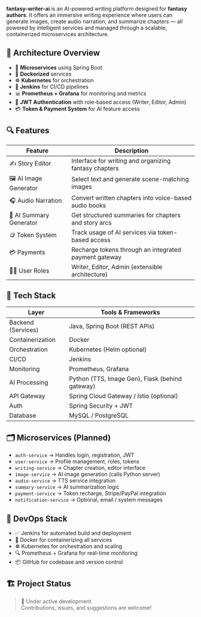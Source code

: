 
**fantasy-writer-ai** is an AI-powered writing platform designed for **fantasy authors**. It offers an immersive writing experience where users can generate images, create audio narration, and summarize chapters — all powered by intelligent services and managed through a scalable, containerized microservices architecture.

## 🧱 Architecture Overview

- 🧩 **Microservices** using Spring Boot
- 🐳 **Dockerized** services
- ☸️ **Kubernetes** for orchestration
- 🔧 **Jenkins** for CI/CD pipelines
- 📊 **Prometheus + Grafana** for monitoring and metrics
- 🔐 **JWT Authentication** with role-based access (Writer, Editor, Admin)
- 💳 **Token & Payment System** for AI feature access

## 🔍 Features

| Feature               | Description                                                  |
|-----------------------|--------------------------------------------------------------|
| ✍️ Story Editor         | Interface for writing and organizing fantasy chapters       |
| 🖼️ AI Image Generator   | Select text and generate scene-matching images             |
| 🎧 Audio Narration     | Convert written chapters into voice-based audio books        |
| 🧠 AI Summary Generator | Get structured summaries for chapters and story arcs        |
| 🪙 Token System        | Track usage of AI services via token-based access           |
| 💳 Payments            | Recharge tokens through an integrated payment gateway        |
| 🧑‍💻 User Roles         | Writer, Editor, Admin (extensible architecture)             |

## 🧰 Tech Stack

| Layer            | Tools & Frameworks                                           |
|------------------|--------------------------------------------------------------|
| Backend (Services) | Java, Spring Boot (REST APIs)                               |
| Containerization | Docker                                                       |
| Orchestration    | Kubernetes (Helm optional)                                   |
| CI/CD            | Jenkins                                                      |
| Monitoring       | Prometheus, Grafana                                          |
| AI Processing    | Python (TTS, Image Gen), Flask (behind gateway)              |
| API Gateway      | Spring Cloud Gateway / Istio (optional)                      |
| Auth             | Spring Security + JWT                                        |
| Database         | MySQL / PostgreSQL                                           |

## 🗂️ Microservices (Planned)

- `auth-service` → Handles login, registration, JWT
- `user-service` → Profile management, roles, tokens
- `writing-service` → Chapter creation, editor interface
- `image-service` → AI image generation (calls Python server)
- `audio-service` → TTS service integration
- `summary-service` → AI summarization logic
- `payment-service` → Token recharge, Stripe/PayPal integration
- `notification-service` → Optional, email / system messages

## 🚀 DevOps Stack

- ✅ Jenkins for automated build and deployment
- 🐳 Docker for containerizing all services
- ☸️ Kubernetes for orchestration and scaling
- 🔍 Prometheus + Grafana for real-time monitoring
- 📦 GitHub for codebase and version control

## 🏗️ Project Status

> 🚧 Under active development.  
> Contributions, issues, and suggestions are welcome!

